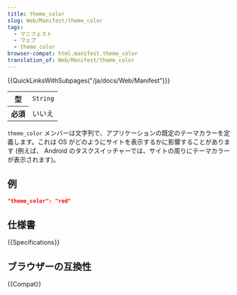 ```yaml
---
title: theme_color
slug: Web/Manifest/theme_color
tags:
  - マニフェスト
  - ウェブ
  - theme_color
browser-compat: html.manifest.theme_color
translation_of: Web/Manifest/theme_color
---
```

{{QuickLinksWithSubpages("/ja/docs/Web/Manifest")}}

<table class="properties">
  <tbody>
    <tr>
      <th scope="row">型</th>
      <td><code>String</code></td>
    </tr>
    <tr>
      <th scope="row">必須</th>
      <td>いいえ</td>
    </tr>
  </tbody>
</table>

`theme_color` メンバーは文字列で、アプリケーションの既定のテーマカラーを定義します。これは OS がどのようにサイトを表示するかに影響することがあります (例えば、 Android のタスクスイッチャーでは、サイトの周りにテーマカラーが表示されます)。

## 例

```json
"theme_color": "red"
```

## 仕様書

{{Specifications}}

## ブラウザーの互換性

{{Compat}}
